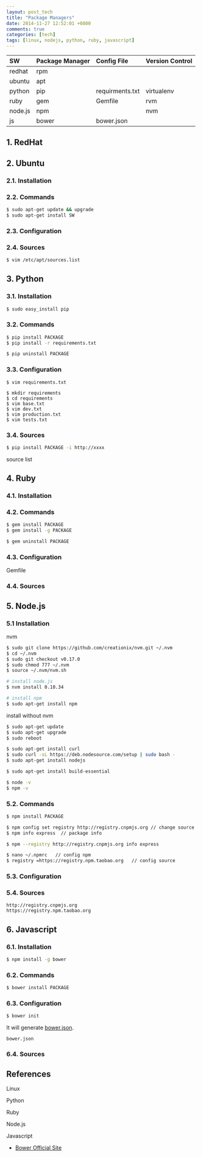 ```yaml
---
layout: post_tech
title: "Package Managers"
date: 2014-11-27 12:52:01 +0800
comments: true
categories: [tech]
tags: [linux, nodejs, python, ruby, javascript] 
---
```


| SW      | Package Manager | Config File     | Version Control |
|:--------|:----------------|:----------------|:----------------|
| redhat  | rpm             |                 |                 |
| ubuntu  | apt             |                 |                 |
| python  | pip             | requirments.txt | virtualenv      |
| ruby    | gem             | Gemfile         | rvm             |
| node.js | npm             |                 | nvm             |
| js      | bower           | bower.json      |                 |

## 1. RedHat

## 2. Ubuntu

### 2.1. Installation

### 2.2. Commands

```bash
$ sudo apt-get update && upgrade
$ sudo apt-get install SW
```

### 2.3. Configuration

### 2.4. Sources

```bash
$ vim /etc/apt/sources.list
```

## 3. Python

### 3.1. Installation

```bash
$ sudo easy_install pip
```

### 3.2. Commands

```bash
$ pip install PACKAGE
$ pip install -r requirements.txt

$ pip uninstall PACKAGE
```

### 3.3. Configuration

```
$ vim requirements.txt

$ mkdir requirements
$ cd requirements
$ vim base.txt
$ vim dev.txt
$ vim production.txt
$ vim tests.txt
```

### 3.4. Sources

```bash
$ pip install PACKAGE -i http://xxxx
```

source list

## 4. Ruby

### 4.1. Installation

### 4.2. Commands

```bash
$ gem install PACKAGE
$ gem install -g PACKAGE

$ gem uninstall PACKAGE
```

### 4.3. Configuration

Gemfile

### 4.4. Sources


## 5. Node.js

### 5.1 Installation

nvm

```bash
$ sudo git clone https://github.com/creationix/nvm.git ~/.nvm
$ cd ~/.nvm
$ sudo git checkout v0.17.0
$ sudo chmod 777 ~/.nvm
$ source ~/.nvm/nvm.sh

# install node.js
$ nvm install 0.10.34

# install npm
$ sudo apt-get install npm
```

install without nvm

```bash
$ sudo apt-get update
$ sudo apt-get upgrade
$ sudo reboot

$ sudo apt-get install curl
$ sudo curl -sL https://deb.nodesource.com/setup | sudo bash -
$ sudo apt-get install nodejs

$ sudo apt-get install build-essential

$ node -v
$ npm -v
```

### 5.2. Commands

```bash
$ npm install PACKAGE

$ npm config set registry http://registry.cnpmjs.org // change source
$ npm info express  // package info

$ npm --registry http://registry.cnpmjs.org info express

$ nano ~/.npmrc   // config npm
$ registry =https://registry.npm.taobao.org   // config source
```

### 5.3. Configuration


### 5.4. Sources

```
http://registry.cnpmjs.org
https://registry.npm.taobao.org
```


## 6. Javascript

### 6.1. Installation

```bash
$ npm install -g bower
```

### 6.2. Commands

```bash
$ bower install PACKAGE
```

### 6.3. Configuration

```bash
$ bower init
```

It will generate [bower.json](https://github.com/bower/spec/blob/master/json.md).

`bower.json`


### 6.4. Sources


## References

Linux

Python

Ruby

Node.js

Javascript

- [Bower Official Site](http://bower.io)
